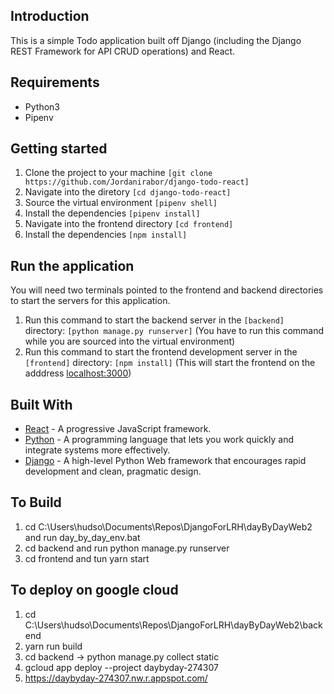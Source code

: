## Introduction

This is a simple Todo application built off Django (including the Django REST Framework for API CRUD operations) and React.

## Requirements

- Python3
- Pipenv

## Getting started

1. Clone the project to your machine `[git clone https://github.com/Jordanirabor/django-todo-react]`
2. Navigate into the diretory `[cd django-todo-react]`
3. Source the virtual environment `[pipenv shell]`
4. Install the dependencies `[pipenv install]`
5. Navigate into the frontend directory `[cd frontend]`
6. Install the dependencies `[npm install]`

## Run the application

You will need two terminals pointed to the frontend and backend directories to start the servers for this application.

1. Run this command to start the backend server in the `[backend]` directory: `[python manage.py runserver]` (You have to run this command while you are sourced into the virtual environment)
2. Run this command to start the frontend development server in the `[frontend]` directory: `[npm install]` (This will start the frontend on the adddress [localhost:3000](http://localhost:3000))

## Built With

- [React](https://reactjs.org) - A progressive JavaScript framework.
- [Python](https://www.python.org/) - A programming language that lets you work quickly and integrate systems more effectively.
- [Django](http://djangoproject.org/) - A high-level Python Web framework that encourages rapid development and clean, pragmatic design.

## To Build

1. cd C:\Users\hudso\Documents\Repos\DjangoForLRH\dayByDayWeb2 and run day_by_day_env.bat
2. cd backend and run python manage.py runserver
3. cd frontend and tun yarn start

## To deploy on google cloud

1. cd C:\Users\hudso\Documents\Repos\DjangoForLRH\dayByDayWeb2\backend
2. yarn run build
3. cd backend -> python manage.py collect static
4. gcloud app deploy --project daybyday-274307
5. https://daybyday-274307.nw.r.appspot.com/
